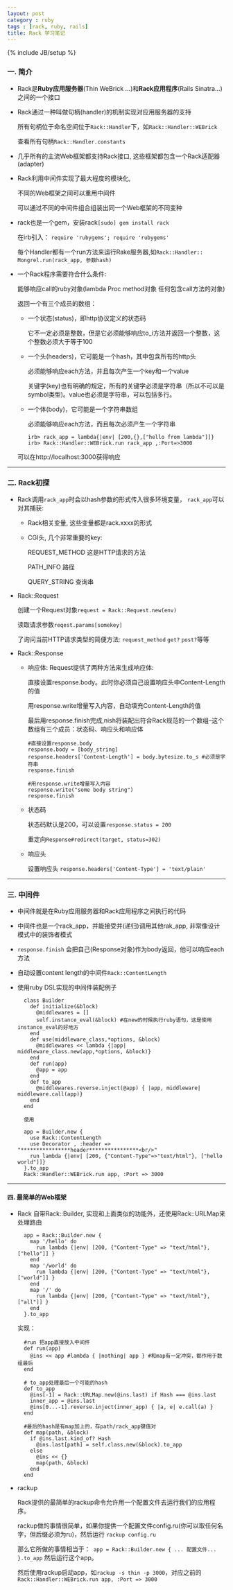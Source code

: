 ```yaml
---
layout: post
category : ruby
tags : [rack, ruby, rails]
title: Rack 学习笔记
---
```

{% include JB/setup %}

### 一. 简介

* Rack是**Ruby应用服务器**(Thin WeBrick ...)和**Rack应用程序**(Rails Sinatra...)之间的一个接口

* Rack通过一种叫做句柄(handler)的机制实现对应用服务器的支持
  
  所有句柄位于命名空间位于`Rack::Handler`下，如`Rack::Handler::WEBrick`

  查看所有句柄`Rack::Handler.constants`


* 几乎所有的主流Web框架都支持Rack接口, 这些框架都包含一个Rack适配器(adapter)

* Rack利用中间件实现了最大程度的模块化, 

  不同的Web框架之间可以重用中间件

  可以通过不同的中间件组合组装出同一个Web框架的不同变种

* rack也是一个gem，安装rack`[sudo] gem install rack`

  在irb引入： `require 'rubygems'; require 'rubygems'`

  每个Handler都有一个run方法来运行Rake服务器,如`Rack::Handler:: Mongrel.run(rack_app, 参数hash)`

* 一个Rack程序需要符合什么条件:

  能够响应call的ruby对象(lambda Proc method对象 任何包含call方法的对象)

  返回一个有三个成员的数组：

  * 一个状态(status)，即http协议定义的状态码

    它不一定必须是整数，但是它必须能够响应to_i方法并返回一个整数，这个整数必须大于等于100

  * 一个头(headers)，它可能是一个hash，其中包含所有的http头

    必须能够响应each方法，并且每次产生一个key和一个value

    关键字(key)也有明确的规定，所有的关键字必须是字符串（所以不可以是symbol类型)。value也必须是字符串，可以包括多行。

  * 一个体(body)，它可能是一个字符串数组

    必须能够响应each方法，而且每次必须产生一个字符串

        irb> rack_app = lambda{|env| [200,{},["hello from lambda"]]}
        irb> Rack::Handler::WEBrick.run rack_app ,:Port=>3000

  可以在http://localhost:3000获得响应

----

### 二. Rack初探

* Rack调用`rack_app`时会以hash参数的形式传入很多环境变量， `rack_app`可以对其捕获:

  * Rack相关变量, 这些变量都是rack.xxxx的形式

  * CGI头, 几个非常重要的key:
    
    REQUEST_METHOD 这是HTTP请求的方法

    PATH_INFO 路径

    QUERY_STRING 查询串

* Rack::Request

  创建一个Request对象`request = Rack::Request.new(env)`

  读取请求参数`reqest.params[somekey]`

  了询问当前HTTP请求类型的简便方法: `request_method` `get?` `post?`等等

* Rack::Response

  * 响应体: Request提供了两种方法来生成响应体:

    直接设置response.body。此时你必须自己设置响应头中Content-Length的值

    用response.write增量写入内容，自动填充Content-Length的值

    最后用response.finish完成,nish将装配出符合Rack规范的一个数组–这个数组有三个成员：状态码、响应头和响应体

        #直接设置response.body
        response.body = [body_string]
        response.headers['Content-Length'] = body.bytesize.to_s #必须是字符串
        response.finish

        #用response.write增量写入内容
        response.write("some body string")
        response.finish

  * 状态码

    状态码默认是200，可以设置`response.status = 200`

    重定向`Response#redirect(target, status=302)`

  * 响应头 

    设置响应头 `response.headers['Content-Type'] = 'text/plain'`

---

### 三. 中间件

* 中间件就是在Ruby应用服务器和Rack应用程序之间执行的代码

* 中间件也是一个rack_app，并能接受并(递归)调用其他rak_app, 非常像设计模式中的装饰者模式

* `response.finish` 会把自己(Response对象)作为body返回，他可以响应each方法

* 自动设置content length的中间件`Rack::ContentLength`

* 使用ruby DSL实现的中间件装配例子

        class Builder
          def initialize(&block)
            @middlewares = []
            self.instance_eval(&block) #在new的时候执行ruby语句，这是使用instance_eval的好地方
          end
          def use(middleware_class,*options, &block)
            @middlewares << lambda {|app| middleware_class.new(app,*options, &block)}
          end
          def run(app)
            @app = app
          end
          def to_app
            @middlewares.reverse.inject(@app) { |app, middleware| middleware.call(app)}
          end
        end

        使用

        app = Builder.new {
          use Rack::ContentLength
          use Decorator , :header => "****************header****************<br/>"
          run lambda {|env| [200, {"Content-Type"=>"text/html"}, ["hello world"]]}
        }.to_app
        Rack::Handler::WEBrick.run app, :Port => 3000

---

#### 四. 最简单的Web框架

* Rack 自带Rack::Builder, 实现和上面类似的功能外，还使用Rack::URLMap来处理路由

        app = Rack::Builder.new {
          map '/hello' do
            run lambda {|env| [200, {"Content-Type" => "text/html"}, ["hello"]] }
          end
          map '/world' do
            run lambda {|env| [200, {"Content-Type" => "text/html"}, ["world"]] }
          end
          map '/' do
            run lambda {|env| [200, {"Content-Type" => "text/html"}, ["all"]] }
          end
        }.to_app

  实现：

        #run 把app直接放入中间件
        def run(app)
          @ins << app #lambda { |nothing| app } #和map有一定冲突，都作用于数组最后
        end

        # to_app处理最后一个可能的hash
        def to_app
          @ins[-1] = Rack::URLMap.new(@ins.last) if Hash === @ins.last
          inner_app = @ins.last
          @ins[0...-1].reverse.inject(inner_app) { |a, e| e.call(a) }
        end

        #最后的hash是有map加上的，存path/rack_app键值对
        def map(path, &block)
          if @ins.last.kind_of? Hash
            @ins.last[path] = self.class.new(&block).to_app
          else
            @ins << {}
            map(path, &block)
          end
        end

* rackup

  Rack提供的最简单的rackup命令允许用一个配置文件去运行我们的应用程序。

  rackup做的事情很简单，如果你提供一个配置文件config.ru(你可以取任何名字，但后缀必须为ru)，然后运行 `rackup config.ru`

  那么它所做的事情相当于：` app = Rack::Builder.new { ... 配置文件... }.to_app` 然后运行这个app。

  然后使用rackup启动app，如`rackup -s thin -p 3000`，对应之前的`Rack::Handler::WEBrick.run app, :Port => 3000`










